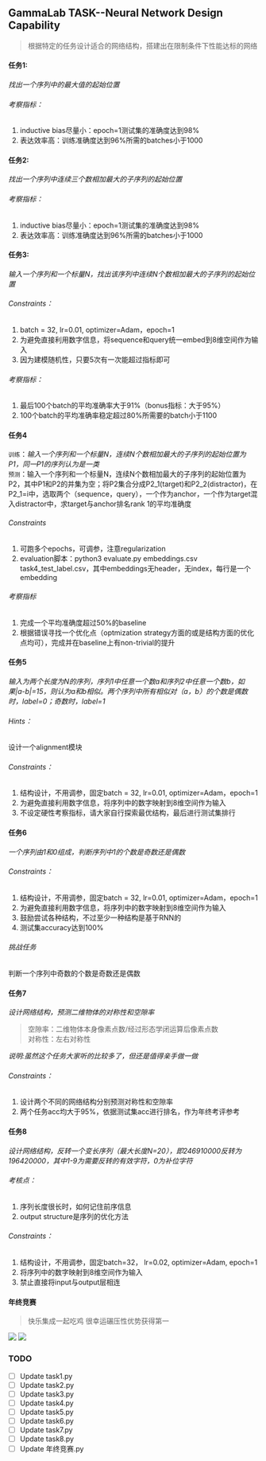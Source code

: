## GammaLab TASK--Neural Network Design Capability
>  根据特定的任务设计适合的网络结构，搭建出在限制条件下性能达标的网络

#### 任务1:  
_找出一个序列中的最大值的起始位置_

###### 考察指标：
1. inductive bias尽量小：epoch=1测试集的准确度达到98%
2. 表达效率高：训练准确度达到96%所需的batches小于1000

#### 任务2:
_找出一个序列中连续三个数相加最大的子序列的起始位置_  

###### 考察指标：
1. inductive bias尽量小：epoch=1测试集的准确度达到98%
2. 表达效率高：训练准确度达到96%所需的batches小于1000


#### 任务3:
_输入一个序列和一个标量N，找出该序列中连续N个数相加最大的子序列的起始位置_

###### Constraints：
1. batch = 32, lr=0.01, optimizer=Adam，epoch=1
2. 为避免直接利用数字信息，将sequence和query统一embed到8维空间作为输入
3. 因为建模随机性，只要5次有一次能超过指标即可

###### 考察指标：
1. 最后100个batch的平均准确率大于91%（bonus指标：大于95%）
2. 100个batch的平均准确率稳定超过80%所需要的batch小于1100

#### 任务4  
`训练`：_输入一个序列和一个标量N，连续N个数相加最大的子序列的起始位置为P1，同一P1的序列认为是一类_  
`预测`：输入一个序列和一个标量N，连续N个数相加最大的子序列的起始位置为P2，其中P1和P2的并集为空；将P2集合分成P2_1(target)和P2_2(distractor)，在P2_1=i中，选取两个（sequence，query），一个作为anchor，一个作为target混入distractor中，求target与anchor排名rank 1的平均准确度

###### Constraints
1. 可跑多个epochs，可调参，注意regularization
2. evaluation脚本：python3 evaluate.py embeddings.csv task4_test_label.csv，其中embeddings无header，无index，每行是一个embedding

###### 考察指标
1. 完成一个平均准确度超过50%的baseline
2. 根据错误寻找一个优化点（optmization strategy方面的或是结构方面的优化点均可），完成并在baseline上有non-trivial的提升

#### 任务5
_输入为两个长度为N的序列，序列1中任意一个数a和序列2中任意一个数b，如果|a-b|=15，则认为a和b相似。两个序列中所有相似对（a，b）的个数是偶数时，label=0；奇数时，label=1_

###### Hints：
设计一个alignment模块

###### Constraints：
1. 结构设计，不用调参，固定batch = 32, lr=0.01, optimizer=Adam，epoch=1
2. 为避免直接利用数字信息，将序列中的数字映射到8维空间作为输入
3. 不设定硬性考察指标，请大家自行探索最优结构，最后进行测试集排行

#### 任务6
_一个序列由1和0组成，判断序列中1的个数是奇数还是偶数_

###### Constraints：
1. 结构设计，不用调参，固定batch = 32, lr=0.01, optimizer=Adam，epoch=1
2. 为避免直接利用数字信息，将序列中的数字映射到8维空间作为输入
3. 鼓励尝试各种结构，不过至少一种结构是基于RNN的
4. 测试集accuracy达到100%

###### 挑战任务
判断一个序列中奇数的个数是奇数还是偶数

#### 任务7
_设计网络结构，预测二维物体的对称性和空隙率_
>空隙率：二维物体本身像素点数/经过形态学闭运算后像素点数  
>对称性：左右对称性

_说明:虽然这个任务大家听的比较多了，但还是值得亲手做一做_

###### Constraints：
1. 设计两个不同的网络结构分别预测对称性和空隙率
2. 两个任务acc均大于95%，依据测试集acc进行排名，作为年终考评参考

#### 任务8
_设计网络结构，反转一个变长序列（最大长度N=20），即246910000反转为196420000，其中1-9为需要反转的有效字符，0为补位字符_

###### 考核点：
1. 序列长度很长时，如何记住前序信息
2. output structure是序列的优化方法

###### Constraints：
1. 结构设计，不用调参，固定batch=32， lr=0.02, optimizer=Adam, epoch=1
2. 将序列中的数字映射到8维空间作为输入
3. 禁止直接将input与output层相连

#### 年终竞赛
> 快乐集成一起吃鸡 很幸运碾压性优势获得第一

![](./pic/detail.png)
![](./pic/clf.png)

### TODO
- [ ] Update task1.py
- [ ] Update task2.py
- [ ] Update task3.py
- [ ] Update task4.py
- [ ] Update task5.py
- [ ] Update task6.py
- [ ] Update task7.py
- [ ] Update task8.py
- [ ] Update 年终竞赛.py
